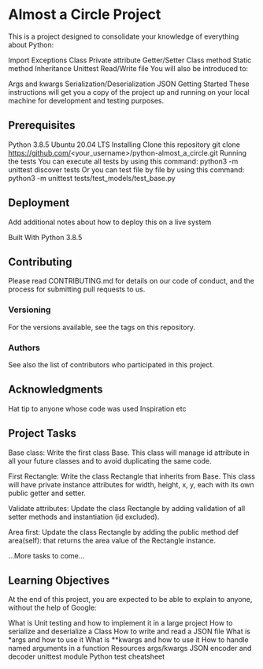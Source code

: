 # Almost a Circle Project
This is a project designed to consolidate your knowledge of everything about Python:

Import
Exceptions
Class
Private attribute
Getter/Setter
Class method
Static method
Inheritance
Unittest
Read/Write file
You will also be introduced to:

Args and kwargs
Serialization/Deserialization
JSON
Getting Started
These instructions will get you a copy of the project up and running on your local machine for development and testing purposes.

## Prerequisites
Python 3.8.5
Ubuntu 20.04 LTS
Installing
Clone this repository
git clone https://github.com/<your_username>/python-almost_a_circle.git
Running the tests
You can execute all tests by using this command:
python3 -m unittest discover tests
Or you can test file by file by using this command:
python3 -m unittest tests/test_models/test_base.py

## Deployment
Add additional notes about how to deploy this on a live system

Built With
Python 3.8.5

## Contributing
Please read CONTRIBUTING.md for details on our code of conduct, and the process for submitting pull requests to us.

### Versioning
For the versions available, see the tags on this repository.

### Authors
See also the list of contributors who participated in this project.

## Acknowledgments
Hat tip to anyone whose code was used
Inspiration
etc

## Project Tasks
Base class: Write the first class Base. This class will manage id attribute in all your future classes and to avoid duplicating the same code.

First Rectangle: Write the class Rectangle that inherits from Base. This class will have private instance attributes for width, height, x, y, each with its own public getter and setter.

Validate attributes: Update the class Rectangle by adding validation of all setter methods and instantiation (id excluded).

Area first: Update the class Rectangle by adding the public method def area(self): that returns the area value of the Rectangle instance.

...More tasks to come...

## Learning Objectives
At the end of this project, you are expected to be able to explain to anyone, without the help of Google:

What is Unit testing and how to implement it in a large project
How to serialize and deserialize a Class
How to write and read a JSON file
What is *args and how to use it
What is **kwargs and how to use it
How to handle named arguments in a function
Resources
args/kwargs
JSON encoder and decoder
unittest module
Python test cheatsheet